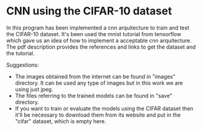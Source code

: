 # CNN using the CIFAR-10 dataset

In this program has been implemented a cnn arquitecture to train and test the CIFAR-10 dataset. It's been used the mnist tutorial from tensorflow which gave us an idea of how to implement a acceptable cnn arquitecture. The pdf description provides the references and links to get the dataset and the tutorial.

Suggestions:

* The images obtained from the internet can be found in "images" directory. It can be used any type of images but in this work we are using just jpeg.
* The files referring to the trained models can be found in "save" directory.
* If you want to train or evaluate the models using the CIFAR dataset then it'll be necessary to download them from its website and put in the "cifar" dataset, which is empty here.
